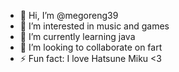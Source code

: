 - 👋 Hi, I’m @megoreng39
- 👀 I’m interested in music and games
- 🌱 I’m currently learning java
- 💞️ I’m looking to collaborate on fart
- ⚡ Fun fact: I love Hatsune Miku <3

<!---
megoreng39/megoreng39 is a ✨ special ✨ repository because its `README.md` (this file) appears on your GitHub profile.
You can click the Preview link to take a look at your changes.
--->
